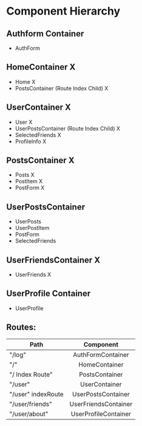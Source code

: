 # Component Hierarchy

## Authform Container
* AuthForm

## HomeContainer X
* Home X
* PostsContainer (Route Index Child) X

## UserContainer X
* User X
* UserPostsContainer (Route Index Child) X
* SelectedFriends X
* ProfileInfo X

## PostsContainer X
* Posts X
* PostItem X
* PostForm X

## UserPostsContainer
* UserPosts
* UserPostItem
* PostForm
* SelectedFriends

## UserFriendsContainer X
* UserFriends X

## UserProfile Container
* UserProfile

## Routes:

| Path        | Component         
| ------------- |:-------------:|
| "/log"        | AuthFormContainer |
| "/"     | HomeContainer      |   
| "/ Index Route" | PostsContainer      |    
| "/user"   | UserContainer |
| "/user" indexRoute    | UserPostsContainer      |   
| "/user/friends" | UserFriendsContainer     |    
| "/user/about" | UserProfileContainer     |    

